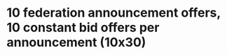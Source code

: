 10 federation announcement offers, 10 constant bid offers per announcement (10x30)
======================================
